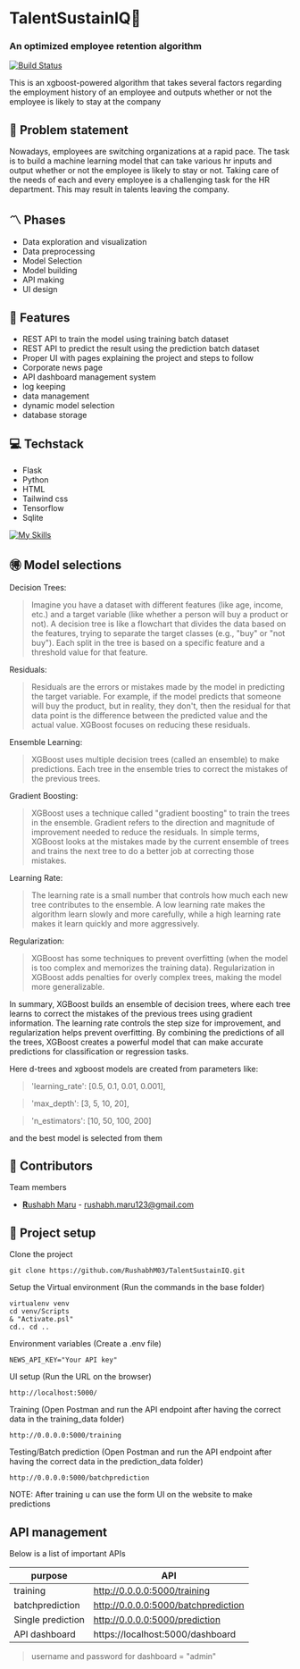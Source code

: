 # TalentSustainIQ🧠
### An optimized employee retention algorithm

[![Build Status](https://travis-ci.org/joemccann/dillinger.svg?branch=master)](https://travis-ci.org/joemccann/dillinger)

This is an xgboost-powered algorithm that takes several factors regarding the employment history of an employee and outputs whether or not the employee is likely to stay at the company

## 🎱 Problem statement
Nowadays, employees are switching organizations at a rapid pace. The task is to build a machine learning model that can take various hr inputs and output whether or not the employee is likely to stay or not. Taking care of the needs of each and every employee is a challenging task for the HR department. This may result in talents leaving the company. 

## 〽️ Phases 

- Data exploration and visualization
- Data preprocessing
- Model Selection
- Model building
- API making
- UI design

## 🚀 Features

- REST API to train the model using training batch dataset
- REST API to predict the result using the prediction batch dataset
- Proper UI with pages explaining the project and steps to follow
- Corporate news page
- API dashboard management system
- log keeping
- data management
- dynamic model selection
- database storage

## 💻 Techstack
- Flask
- Python
- HTML
- Tailwind css
- Tensorflow
- Sqlite

[![My Skills](https://skillicons.dev/icons?i=flask,python,html,tailwindcss,tensorflow,sqlite&perline=6)](https://skillicons.dev)


## 🉐 Model selections
Decision Trees:

>Imagine you have a dataset with different features (like age, income, etc.) and a target variable (like whether a person will buy a product or not).
A decision tree is like a flowchart that divides the data based on the features, trying to separate the target classes (e.g., "buy" or "not buy").
Each split in the tree is based on a specific feature and a threshold value for that feature.

Residuals:

>Residuals are the errors or mistakes made by the model in predicting the target variable.
For example, if the model predicts that someone will buy the product, but in reality, they don't, then the residual for that data point is the difference between the predicted value and the actual value.
XGBoost focuses on reducing these residuals.

Ensemble Learning:

>XGBoost uses multiple decision trees (called an ensemble) to make predictions.
Each tree in the ensemble tries to correct the mistakes of the previous trees.

Gradient Boosting:

>XGBoost uses a technique called "gradient boosting" to train the trees in the ensemble.
Gradient refers to the direction and magnitude of improvement needed to reduce the residuals.
In simple terms, XGBoost looks at the mistakes made by the current ensemble of trees and trains the next tree to do a better job at correcting those mistakes.

Learning Rate:

>The learning rate is a small number that controls how much each new tree contributes to the ensemble.
A low learning rate makes the algorithm learn slowly and more carefully, while a high learning rate makes it learn quickly and more aggressively.

Regularization:

>XGBoost has some techniques to prevent overfitting (when the model is too complex and memorizes the training data).
Regularization in XGBoost adds penalties for overly complex trees, making the model more generalizable.


In summary, XGBoost builds an ensemble of decision trees, where each tree learns to correct the mistakes of the previous trees using gradient information. The learning rate controls the step size for improvement, and regularization helps prevent overfitting. By combining the predictions of all the trees, XGBoost creates a powerful model that can make accurate predictions for classification or regression tasks.

Here d-trees and xgboost models are created from parameters like: 
> 'learning_rate': [0.5, 0.1, 0.01, 0.001],

> 'max_depth': [3, 5, 10, 20],

> 'n_estimators': [10, 50, 100, 200]

and the best model is selected from them


## 👩 Contributors
Team members

- [**R**ushabh Maru](https://github.com/RushabhM03) - rushabh.maru123@gmail.com


## 🎯 Project setup

Clone the project

```
git clone https://github.com/RushabhM03/TalentSustainIQ.git
```

Setup the Virtual environment
(Run the commands in the base folder)
```
virtualenv venv
cd venv/Scripts
& "Activate.psl"
cd.. cd ..
```

Environment variables
(Create a .env file)
```
NEWS_API_KEY="Your API key"
```

UI setup
(Run the URL on the browser)
```
http://localhost:5000/
```

Training
(Open Postman and run the API endpoint after having the correct data in the training_data folder)
```
http://0.0.0.0:5000/training
```

Testing/Batch prediction
(Open Postman and run the API endpoint after having the correct data in the prediction_data folder)
```
http://0.0.0.0:5000/batchprediction
```

NOTE: After training u can use the form UI on the website to make predictions


## API management

Below is a list of important APIs

| purpose | API |
| ------ | ------ |
| training | http://0.0.0.0:5000/training |
| batchprediction | http://0.0.0.0:5000/batchprediction |
| Single prediction | http://0.0.0.0:5000/prediction |
| API dashboard | https://localhost:5000/dashboard |

> username and password for dashboard = "admin"


